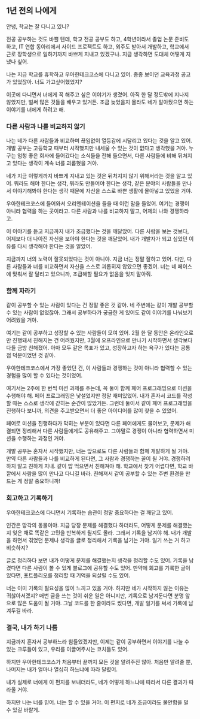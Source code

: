 ## 1년 전의 나에게

안녕, 학교는 잘 다니고 있니?

전공 공부하는 것도 바쁠 텐데, 학교 전공 공부도 하고, 4학년이라서 졸업 논문 준비도 하고, IT 연합 동아리에서 사이드 프로젝트도 하고, 외주도 받아서 개발하고, 학교에서 근로 장학생으로 일하기까지 바쁘게 지내고 있겠구나. 지금 생각하면 도대체 어떻게 지냈나 싶어.

나는 지금 학교를 휴학하고 우아한테크코스에 다니고 있어. 종종 보이던 교육과정 공고가 있었잖아. 너도 가고싶어했었지?

이곳에 다니면서 너에게 꼭 해주고 싶은 이야기가 생겼어. 아직 한 달 정도밖에 지나지 않았지만, 벌써 많은 것들을 배우고 있거든. 조금 늦었을지 몰라도 네가 알아뒀으면 하는 이야기를 너에게 하려고 해.

### 다른 사람과 나를 비교하지 않기

나는 네가 다른 사람들과 비교하며 끊임없이 열등감에 시달리고 있다는 것을 알고 있어. 개발 공부는 고등학교 때부터 시작했지만 내세울 수 있는 것이 없다고 생각했을 거야. 누구는 엄청 좋은 회사에 들어갔다는 소식들을 전해 들으면서, 다른 사람들에 비해 뒤처지고 있다는 생각이 계속 너를 괴롭혔을 거야.

네가 지금 이렇게까지 바쁘게 지내고 있는 것은 뒤처지지 않기 위해서라는 것을 알고 있어. 뭐라도 해야 한다는 생각, 뭐라도 만들어야 한다는 생각, 같은 분야의 사람들을 만나서 이야기해봐야 한다는 생각 때문에 자신을 스스로 바쁜 생활에 몰아넣고 있었을 거야.

우아한테크코스에 들어와서 오리엔테이션을 들을 때 이런 말을 들었어. 여기는 경쟁이 아니라 협력을 하는 곳이라고. 다른 사람과 나를 비교하지 말고, 어제의 나와 경쟁하라고.

이 이야기를 듣고 지금까지 내가 조급했다는 것을 깨달았어. 다른 사람을 보는 것보다, 어제보다 더 나아진 자신을 보아야 한다는 것을 깨달았어. 내가 개발자가 되고 싶었던 이유를 다시 생각해야 한다는 것을 알았어.

지금까지 너의 노력이 잘못되었다는 것이 아니야. 지금 너는 정말 잘하고 있어. 다만, 다른 사람들과 너를 비교하면서 자신을 스스로 괴롭히지 않았으면 좋겠어. 너는 네 페이스에 맞춰서 잘 달리고 있으니까, 조급해할 필요가 없음을 잊지 말아줘.

### 함께 자라기

같이 공부할 수 있는 사람이 있다는 건 정말 좋은 것 같아. 네 주변에는 같이 개발 공부할 수 있는 사람이 없었잖아. 그래서 공부하다가 궁금한 게 있어도 같이 이야기를 나눠보기 어려웠을 거야.

여기는 같이 공부하고 성장할 수 있는 사람들이 모여 있어. 2월 한 달 동안은 온라인으로만 진행돼서 친해지는 건 어려웠지만, 3월에 오프라인으로 만나기 시작하면서 생각보다 다들 금방 친해졌어. 아마 모두 같은 목표가 있고, 성장하고자 하는 욕구가 있다는 공통점 덕분이었던 것 같아.

우아한테크코스에서 가장 좋았던 건, 이 사람들과 경쟁하는 것이 아니라 협력할 수 있는 경험을 많이 할 수 있다는 것이었어.

여기서는 2주에 한 번씩 미션 과제를 주는데, 꼭 둘이 함께 페어 프로그래밍으로 미션을 수행해야 해. 페어 프로그래밍은 낯설었지만 정말 재미있었어. 내가 혼자서 코드를 작성할 때는 스스로 생각에 갇히는 순간이 많았거든. 그런데 둘이서 같이 페어 프로그래밍을 진행하다 보니까, 의견을 주고받으면서 더 좋은 아이디어를 많이 찾을 수 있었어.

페어로 미션을 진행하다가 막히는 부분이 있다면 다른 페어에게도 물어보고, 문제가 해결되면 정리해서 다른 사람들에게도 공유해주고. 그야말로 경쟁이 아니라 협력하면서 미션을 수행하는 과정인 거야.

개발 공부는 혼자서 시작했지만, 너는 앞으로도 다른 사람들과 함께 개발하게 될 거야. 만약 다른 사람들과 나를 비교하게 된다면, 그 사람과 경쟁하는 꼴이 될 거야. 경쟁하려 하지 말고 친하게 지내. 같이 밥 먹으면서 친해져야 해. 학교에서 찾기 어렵다면, 학교 바깥에서 사람을 많이 만나고 다니길 바라. 친해져서 같이 공부할 수 있는 주변 환경을 만드는 게 정말 중요하니까!

### 회고하고 기록하기

우아한테크코스에 다니면서 기록하는 습관이 정말 중요하다는 걸 깨닫고 있어.

인간은 망각의 동물이야. 지금 당장 문제를 해결했다 하더라도, 어떻게 문제를 해결했는지 잊은 채로 똑같은 고민을 반복하게 될지도 몰라. 그래서 기록을 남겨야 해. 내가 개발을 하면서 겪었던 문제나 생각을 글로 정리해서 기록을 남기는 거야. 일기 쓰는 거 하고 비슷하지?

글로 정리하다 보면 내가 어떻게 문제를 해결했는지 생각을 정리할 수도 있어. 기록을 남겼다면 다른 사람이 볼 수 있게 블로그에 공유할 수도 있어. 만약에 회고를 기록한 글이 있다면, 포트폴리오를 정리할 때 기억을 되살릴 수도 있어.

너는 이미 기록의 필요성을 많이 느끼고 있을 거야. 하지만 네가 시작하지 않는 이유는 귀찮아서겠지? 매번 글을 쓰는 것이 쉬운 일은 아니지만, 기록으로 남겨둔다면 분명 앞으로 많은 도움이 될 거야. 그날 코드를 한 줄이라도 썼다면, 개발 일기를 써서 기록에 남겨두길 바라.

### 결국, 내가 하기 나름

지금까지 혼자서 공부하느라 힘들었겠지만, 이제는 같이 공부하면서 이야기를 나눌 수 있는 크루들이 있고, 우리를 이끌어주시는 코치들도 있어.

하지만 우아한테크코스가 처음부터 끝까지 모든 것을 알려주진 않아. 처음만 알려줄 뿐, 나머지는 내가 얼마나 열심히 하느냐에 따라 달렸어.

내가 실제로 너에게 이 편지를 보내더라도, 네가 어떻게 하느냐에 따라서 다른 결과가 따라올 거야.

하지만 나는 너를 믿어. 너는 할 수 있을 거야. 이 편지로 네가 조금이라도 불안함을 덜 수 있길 바랄게.
